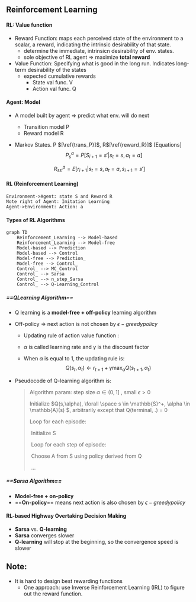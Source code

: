 ## Reinforcement Learning

#### RL: Value function

- Reward Function: maps each perceived state of the environment to a scalar, a reward, indicating the intrinsic desirability of that state.
  - determine the immediate, intrinsicn desirability of env. states.
  - sole objective of RL agent => maximize **total reward**
- Value Function: Specifying what is good in the long run. Indicates long-term desirability of the states
  - expected cumulative rewards
    - State val func. V
    - Action val func. Q

#### Agent: Model

- A model built by agent => predict what env. will do next
  - Transition model P
  - Reward model R

- Markov States. P $[\ref{trans_P}]$, R$[\ref{reward_R}]$ [Equations]
  $$
  P^a_s = P[S_{i+1} = s' | s_t = s, a_t = a] \label{trans_P}
  $$


$$
R^a_{ss'}=E[r_{i+1}|s_t=s, a_t=a,s_{i+1}=s'] \label{reward_R}
$$

#### RL (Reinforcement Learning)

```sequence
Environment->Agent: state S and Reward R
Note right of Agent: Imitation Learning
Agent->Environment: Action: a
```



#### Types of RL Algorithms

```mermaid
graph TD
    Reinforcement_Learning --> Model-based
    Reinforcement_Learning --> Model-free
    Model-based --> Prediction
    Model-based --> Control
    Model-free --> Prediction_
    Model-free --> Control_
    Control_ --> MC_Control
    Control_ --> Sarsa
    Control_ --> n_step_Sarsa
    Control_ --> Q-Learning_Control

```

##### ==QLearning Algorithm==

- Q learning is a **model-free + off-policy** learning algorithm

- Off-policy => next action is not chosen by $\epsilon-greedy policy$

  -  Updating rule of action value function :

  - $\alpha$ is called learning rate and $\gamma$ is the discount factor

  - When $\alpha$ is equal to 1, the updating rule is:
    $$
    Q(s_t,\alpha_t) \leftarrow r_{t+1} + \gamma \max_{\alpha} Q(s_{t+1}, \alpha_t)
    $$

- Pseudocode of Q-learning algorithm is:

  > Algorithm param: step size $\alpha \in (0,1]$ , small $\epsilon > 0$
  >
  > Initialize $Q(s,\alpha), \forall \space  s \in \mathbb{S}^+, \alpha \in \mathbb{A}(s)  $, arbitrarily except that Q(terminal, .) = 0
  >
  > Loop for each episode:
  >
  > ​	Initialize S
  >
  > ​	Loop for each step of episode:
  >
  > ​		Choose A from S using policy derived from Q
  >
  > ​	...



##### ==Sarsa Algorithm==

- **Model-free + on-policy**
- ==**On-policy**== means next action is also chosen by  $\epsilon-greedy policy$



#### RL-based Highway Overtaking Decision Making

- **Sarsa** vs. **Q-learning**
- **Sarsa** converges slower
- **Q-learning** will stop at the beginning, so the convergence speed is slower



## Note:

- It is hard to design best rewarding functions
  - One approach: use Inverse Reinforcement Learning (IRL) to figure out the reward function.



